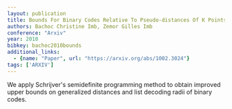 ```yaml
---
layout: publication
title: Bounds For Binary Codes Relative To Pseudo-distances Of K Points
authors: Bachoc Christine Imb, Zemor Gilles Imb
conference: "Arxiv"
year: 2010
bibkey: bachoc2010bounds
additional_links:
  - {name: "Paper", url: "https://arxiv.org/abs/1002.3024"}
tags: ['ARXIV']
---
```

We apply Schrijver's semidefinite programming method to obtain improved upper
bounds on generalized distances and list decoding radii of binary codes.
